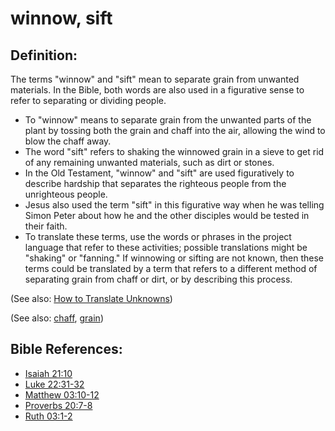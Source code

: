 # winnow, sift #

## Definition: ##

The terms "winnow" and "sift" mean to separate grain from unwanted materials. In the Bible, both words are also used in a figurative sense to refer to separating or dividing people.

* To "winnow" means to separate grain from the unwanted parts of the plant by tossing both the grain and chaff into the air, allowing the wind to blow the chaff away.
* The word "sift" refers to shaking the winnowed grain in a sieve to get rid of any remaining unwanted materials, such as dirt or stones.
* In the Old Testament, "winnow" and "sift" are used figuratively to describe hardship that separates the righteous people from the unrighteous people.
* Jesus also used the term "sift" in this figurative way when he was telling Simon Peter about how he and the other disciples would be tested in their faith.
* To translate these terms, use the words or phrases in the project language that refer to these activities; possible translations might be "shaking" or "fanning." If winnowing or sifting are not known, then these terms could be translated by a term that refers to a different method of separating grain from chaff or dirt, or by describing this process.

(See also: [How to Translate Unknowns](en/ta-vol1/translate/man/translate-unknown))

(See also: [chaff](../other/chaff.md), [grain](../other/grain.md))

## Bible References: ##

* [Isaiah 21:10](en/tn/isa/help/21/10)
* [Luke 22:31-32](en/tn/luk/help/22/31)
* [Matthew 03:10-12](en/tn/mat/help/03/10)
* [Proverbs 20:7-8](en/tn/pro/help/20/07)
* [Ruth 03:1-2](en/tn/rut/help/03/01)